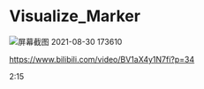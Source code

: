 
# Visualize_Marker

![屏幕截图 2021-08-30 173610](https://user-images.githubusercontent.com/63625631/131319372-3e3dfac8-0d17-4bd5-8ed6-1d8c4c073cbe.jpg)

https://www.bilibili.com/video/BV1aX4y1N7fi?p=34

2:15

